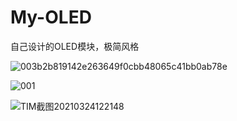 # My-OLED
自己设计的OLED模块，极简风格

![003b2b819142e263649f0cbb48065c41bb0ab78e](https://user-images.githubusercontent.com/23308519/147310695-18383f98-6ccf-4a5e-967e-97e71779af8b.jpg)


![001](https://user-images.githubusercontent.com/23308519/147309955-06f2152b-bb1d-4ea6-a61d-64953910d540.png)

![TIM截图20210324122148](https://user-images.githubusercontent.com/23308519/147309961-b4026470-69a1-4418-b537-0f45b6ad5940.jpg)

